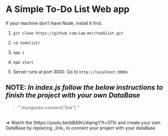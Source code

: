 # A Simple To-Do List Web app

If your machine don't have Node, install it first.

1) `git clone https://github.com/iam-msr/todolist.git`

2) `cd todolist/`

3) `npm i`

4) `npm start`

5) Server runs at port 3000. Go to `http://localhost:3000/`

## NOTE: _In index.js follow the below instructions to finish the project with your own DataBase_ 
> " mongoose.connect("link") "
<br>
=> Watch the (https://youtu.be/bBA9rUdqmgY?t=375) and create your own DataBase by replacing _link_ to connect your project with your dataBase
